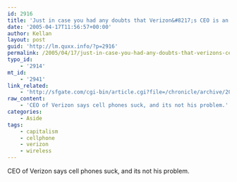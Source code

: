 ```yaml
---
id: 2916
title: 'Just in case you had any doubts that Verizon&#8217;s CEO is an asshole, this interview is awesome'
date: '2005-04-17T11:56:57+00:00'
author: Kellan
layout: post
guid: 'http://lm.quxx.info/?p=2916'
permalink: /2005/04/17/just-in-case-you-had-any-doubts-that-verizons-ceo-is-an-asshole-this-interview-is-awesome/
typo_id:
    - '2914'
mt_id:
    - '2941'
link_related:
    - 'http://sfgate.com/cgi-bin/article.cgi?file=/chronicle/archive/2005/04/16/BUGJ1C9R091.DTL&type=business'
raw_content:
    - 'CEO of Verizon says cell phones suck, and its not his problem.'
categories:
    - Aside
tags:
    - capitalism
    - cellphone
    - verizon
    - wireless
---
```


CEO of Verizon says cell phones suck, and its not his problem.